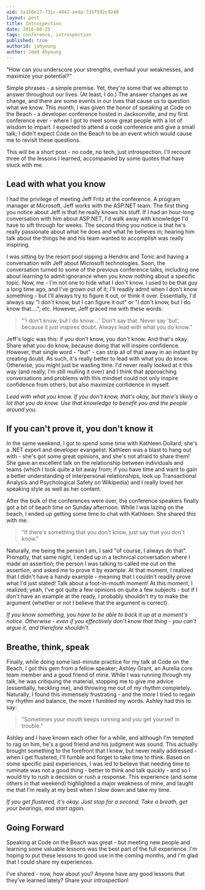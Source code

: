 ```yaml
---
uid: 3a156e17-731c-4042-aeda-7357592c9240
layout: post
title: Introspection
date: 2016-08-25
tags: conference, introspection
published: true
authorid: jahyoung
author: Jedd Ahyoung
---
```


"How can you underscore your strengths, overhaul your weaknesses, and maximize your potential?"

Simple phrases - a simple premise. Yet, they're some that we attempt to answer throughout our lives. (At least, I do.) The answer changes as we change, and there are some events in our lives that cause us to question what we know. This month, I was given the honor of speaking at Code on the Beach - a developer conference hosted in Jacksonville, and my first conference ever - where I got to meet some great people with a lot of wisdom to impart. I expected to attend a code conference and give a small talk; I didn't expect Code on the Beach to be an event which would cause me to revisit these questions.

This will be a short post - no code, no tech, just introspection. I'll recount three of the lessons I learned, accompanied by some quotes that have stuck with me.

## Lead with what you know

I had the privilege of meeting Jeff Fritz at the conference. A program manager at Microsoft, Jeff works with the ASP.NET team. The first thing you notice about Jeff is that he really knows his stuff. If I had an hour-long conversation with him about ASP.NET, I'd walk away with knowledge I'd have to sift through for weeks. The second thing you notice is that he's really passionate about what he does and what he believes in; hearing him talk about the things he and his team wanted to accomplish was really inspiring.

I was sitting by the resort pool sipping a Hendrix and Tonic and having a conversation with Jeff about Microsoft technologies. Soon, the conversation turned to some of the previous conference talks, including one about learning to admit ignorance when you know nothing about a specific topic. Now, me - I'm not one to hide what I don't know. I used to be that guy a long time ago, and I've grown out of it; I'll readily admit when I don't know something - but I'll always try to figure it out, or think it over. Essentially, I'd always say "I don't know, but I can figure it out" or "I don't know, but I do know that....", etc. However, Jeff graced me with these words:

 > "'I don't know, but I do know....' Don't say that. Never say 'but', because it just inspires doubt. Always lead with what you do know."

Jeff's logic was this: if you don't know, you don't know. And that's okay. Share what you do know, because doing that will inspire confidence. However, that single word - "but" - can strip all of that away in an instant by creating doubt. As such, it's really better to lead with what you do know. Otherwise, you might just be wasting time. I'd never really looked at it this way (and really, I'm still mulling it over) and I think that approaching conversations and problems with this mindset could not only inspire confidence from others, but also maximize confidence in myself.

*Lead with what you know. If you don't know, that's okay, but there's likely a lot that you do know. Use that knowledge to benefit you and the people around you.*

## If you can't prove it, you don't know it

In the same weekend, I got to spend some time with Kathleen Dollard; she's a .NET expert and developer evangelist. Kathleen was a blast to hang out with - she's got some great opinions, and she's not afraid to share them! She gave an excellent talk on the relationship between individuals and teams (which I took quite a bit away from; if you have time and want to gain a better understanding of interpersonal relationships, look up Transactional Analysis and Psychological Safety on Wikipedia) and I really loved her speaking style as well as her content.

After the bulk of the conferences were over, the conference speakers finally got a bit of beach time on Sunday afternoon. While I was lazing on the beach, I ended up getting some time to chat with Kathleen. She shared this with me:

 > "If there's something that you don't know, just say that you don't know."

Naturally, me being the person I am, I said "of course, I always do that". Promptly, that same night, I ended up in a technical conversation where I made an assertion; the person I was talking to called me out on the assertion, and asked me to prove it by example. At that moment, I realized that I didn't have a handy example - meaning that I couldn't readily prove what I'd just stated! Talk about a foot-in-mouth moment! At this moment, I realized; yeah, I've got quite a few opinions on quite a few subjects - but if I don't have an example at the ready, I probably shouldn't try to make the argument (whether or not I believe that the argument is correct).

*If you know something, you have to be able to back it up at a moment's notice. Otherwise - even if you effectively don't know that thing - you can't argue it, and therefore shouldn't.*

## Breathe, think, speak

Finally, while doing some last-minute practice for my talk at Code on the Beach, I got this gem from a fellow speaker; Ashley Grant, an Aurelia core team member and a good friend of mine. While I was running through my talk, he was critiquing the material, stopping me to give me advice (essentially, heckling me), and throwing me out of my rhythm completely. Naturally, I found this immensely frustrating - and the more I tried to regain my rhythm and balance, the more I fumbled my words. Ashley had this to say:

 > "Sometimes your mouth keeps running and you get yourself in trouble."

Ashley and I have known each other for a while, and although I'm tempted to rag on him, he's a good friend and his judgment was sound. This actually brought something to the forefront that I knew, but never really addressed - when I get flustered, I'll fumble and forget to take time to think. Based on some specific past experiences, I was led to believe that needing time to ruminate was not a good thing - better to think and talk quickly - and so I would try to rush a decision or rush a response. This experience (and some others in that weekend) highlighted a major weakness of mine, and taught me that I'm really at my best when I slow down and take my time.

*If you get flustered, it's okay. Just stop for a second. Take a breath, get your bearings, and start again.*

## Going Forward

Speaking at Code on the Beach was great - but meeting new people and learning some valuable lessons was the best part of the full experience. I'm hoping to put these lessons to good use in the coming months, and I'm glad that I could share my experiences.

I've shared - now, how about you? Anyone have any good lessons that they've learned lately? Share your introspection!
